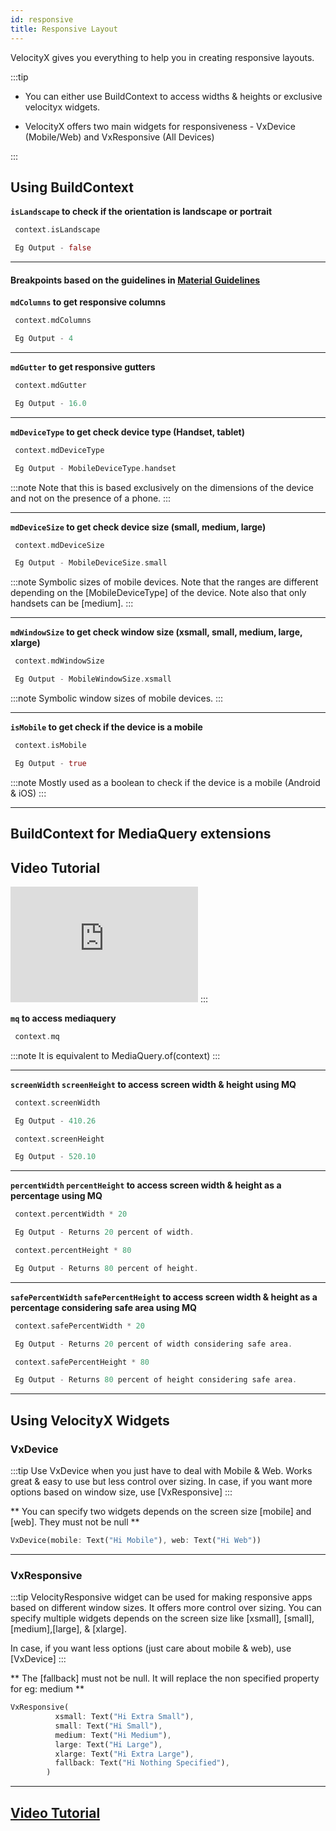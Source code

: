 ```yaml
---
id: responsive
title: Responsive Layout
---
```


VelocityX gives you everything to help you in creating responsive layouts.

:::tip

- You can either use BuildContext to access widths & heights or exclusive velocityx widgets.

- VelocityX offers two main widgets for responsiveness - VxDevice (Mobile/Web) and VxResponsive (All Devices)

:::

## Using BuildContext

**`isLandscape` to check if the orientation is landscape or portrait**

```dart
 context.isLandscape

 Eg Output - false
```

---

#### Breakpoints based on the guidelines in [Material Guidelines](https://material.io/guidelines/layout/responsive-ui.html)

**`mdColumns` to get responsive columns**

```dart
 context.mdColumns

 Eg Output - 4
```

---

**`mdGutter` to get responsive gutters**

```dart
 context.mdGutter

 Eg Output - 16.0
```

---

**`mdDeviceType` to get check device type (Handset, tablet)**

```dart
 context.mdDeviceType

 Eg Output - MobileDeviceType.handset
```

:::note
Note that this is based exclusively on the dimensions of the device and
not on the presence of a phone.
:::

---

**`mdDeviceSize` to get check device size (small, medium, large)**

```dart
 context.mdDeviceSize

 Eg Output - MobileDeviceSize.small
```

:::note
Symbolic sizes of mobile devices.
Note that the ranges are different depending on the [MobileDeviceType] of the device. Note also that only handsets can be [medium].
:::

---

**`mdWindowSize` to get check window size (xsmall, small, medium, large, xlarge)**

```dart
 context.mdWindowSize

 Eg Output - MobileWindowSize.xsmall
```

:::note
Symbolic window sizes of mobile devices.
:::

---

**`isMobile` to get check if the device is a mobile**

```dart
 context.isMobile

 Eg Output - true
```

:::note
Mostly used as a boolean to check if the device is a mobile (Android & iOS)
:::

---

## BuildContext for MediaQuery extensions

## Video Tutorial

<iframe width="300" height="185" src="https://www.youtube.com/embed/LMqPIfWW-JQ" frameborder="0" allow="accelerometer; autoplay; clipboard-write; encrypted-media; gyroscope; picture-in-picture" allowfullscreen></iframe>
:::

**`mq` to access mediaquery**

```dart
 context.mq
```

:::note
It is equivalent to MediaQuery.of(context)
:::

---

**`screenWidth` `screenHeight` to access screen width & height using MQ**

```dart
 context.screenWidth

 Eg Output - 410.26

 context.screenHeight

 Eg Output - 520.10

```

---

**`percentWidth` `percentHeight` to access screen width & height as a percentage using MQ**

```dart
 context.percentWidth * 20

 Eg Output - Returns 20 percent of width.

 context.percentHeight * 80

 Eg Output - Returns 80 percent of height.

```

---

**`safePercentWidth` `safePercentHeight` to access screen width & height as a percentage considering safe area using MQ**

```dart
 context.safePercentWidth * 20

 Eg Output - Returns 20 percent of width considering safe area.

 context.safePercentHeight * 80

 Eg Output - Returns 80 percent of height considering safe area.

```

---

## Using VelocityX Widgets

### VxDevice

:::tip
Use VxDevice when you just have to deal with Mobile & Web. Works great & easy to use but less control over sizing.
In case, if you want more options based on window size, use [VxResponsive]
:::

** You can specify two widgets depends on the screen size [mobile] and [web]. They must not be null **

```dart
VxDevice(mobile: Text("Hi Mobile"), web: Text("Hi Web"))
```

---

### VxResponsive

:::tip
VelocityResponsive widget can be used for making responsive apps based on different window sizes.
It offers more control over sizing.
You can specify multiple widgets depends on the screen size like [xsmall], [small], [medium],[large],
& [xlarge].

In case, if you want less options (just care about mobile & web), use [VxDevice]
:::

** The [fallback] must not be null. It will replace the non specified property for eg: medium **

```dart
VxResponsive(
          xsmall: Text("Hi Extra Small"),
          small: Text("Hi Small"),
          medium: Text("Hi Medium"),
          large: Text("Hi Large"),
          xlarge: Text("Hi Extra Large"),
          fallback: Text("Hi Nothing Specified"),
        )
```

---

## [Video Tutorial](https://youtu.be/0GjsJEF9MaA)
